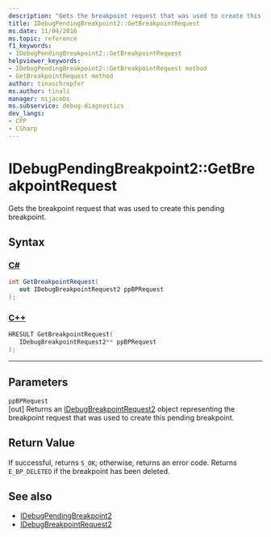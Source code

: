 ```yaml
---
description: "Gets the breakpoint request that was used to create this pending breakpoint."
title: IDebugPendingBreakpoint2::GetBreakpointRequest
ms.date: 11/04/2016
ms.topic: reference
f1_keywords:
- IDebugPendingBreakpoint2::GetBreakpointRequest
helpviewer_keywords:
- IDebugPendingBreakpoint2::GetBreakpointRequest method
- GetBreakpointRequest method
author: tinaschrepfer
ms.author: tinali
manager: mijacobs
ms.subservice: debug-diagnostics
dev_langs:
- CPP
- CSharp
---
```

# IDebugPendingBreakpoint2::GetBreakpointRequest

Gets the breakpoint request that was used to create this pending breakpoint.

## Syntax

### [C#](#tab/csharp)
```csharp
int GetBreakpointRequest( 
   out IDebugBreakpointRequest2 ppBPRequest
);
```
### [C++](#tab/cpp)
```cpp
HRESULT GetBreakpointRequest( 
   IDebugBreakpointRequest2** ppBPRequest
);
```
---

## Parameters
`ppBPRequest`\
[out] Returns an [IDebugBreakpointRequest2](../../../extensibility/debugger/reference/idebugbreakpointrequest2.md) object representing the breakpoint request that was used to create this pending breakpoint.

## Return Value
 If successful, returns `S_OK`; otherwise, returns an error code. Returns `E_BP_DELETED` if the breakpoint has been deleted.

## See also
- [IDebugPendingBreakpoint2](../../../extensibility/debugger/reference/idebugpendingbreakpoint2.md)
- [IDebugBreakpointRequest2](../../../extensibility/debugger/reference/idebugbreakpointrequest2.md)
